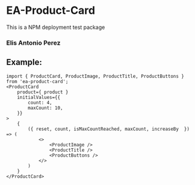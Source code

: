 # EA-Product-Card

This is a NPM deployment test package

### Elis Antonio Perez

## Example:

```
import { ProductCard, ProductImage, ProductTitle, ProductButtons } from 'ea-product-card';
<ProductCard
    product={ product }
    initialValues={{
        count: 4,
        maxCount: 10,
    }}
>
    {
        ({ reset, count, isMaxCountReached, maxCount, increaseBy  }) => (
            <>
                <ProductImage />
                <ProductTitle />
                <ProductButtons />
            </>
        )
    }
</ProductCard>
```
